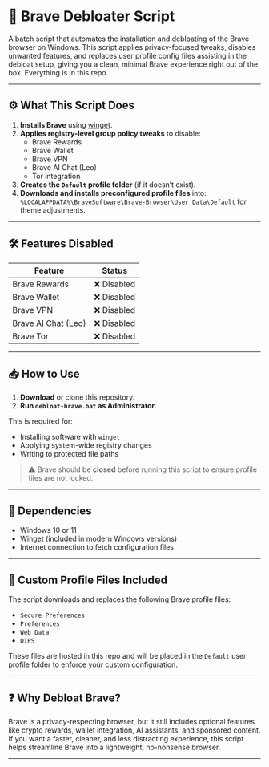 # 🧹 Brave Debloater Script

A batch script that automates the installation and debloating of the Brave browser on Windows. This script applies privacy-focused tweaks, disables unwanted features, and replaces user profile config files assisting in the debloat setup, giving you a clean, minimal Brave experience right out of the box. Everything is in this repo.

---

## ⚙️ What This Script Does

1. **Installs Brave** using [winget](https://learn.microsoft.com/en-us/windows/package-manager/winget/).
2. **Applies registry-level group policy tweaks** to disable:
   - Brave Rewards
   - Brave Wallet
   - Brave VPN
   - Brave AI Chat (Leo)
   - Tor integration
3. **Creates the `Default` profile folder** (if it doesn’t exist).
4. **Downloads and installs preconfigured profile files** into: `%LOCALAPPDATA%\BraveSoftware\Brave-Browser\User Data\Default` for theme adjustments.

---

## 🛠 Features Disabled

| Feature       | Status     |
|---------------|------------|
| Brave Rewards | ❌ Disabled |
| Brave Wallet  | ❌ Disabled |
| Brave VPN     | ❌ Disabled |
| Brave AI Chat (Leo) | ❌ Disabled |
| Brave Tor      | ❌ Disabled |

---

## 📥 How to Use

1. **Download** or clone this repository.
2. **Run `debloat-brave.bat` as Administrator.**

This is required for:
- Installing software with `winget`
- Applying system-wide registry changes
- Writing to protected file paths

> ⚠️ Brave should be **closed** before running this script to ensure profile files are not locked.

---

## 🧾 Dependencies

- Windows 10 or 11
- [Winget](https://learn.microsoft.com/en-us/windows/package-manager/winget/) (included in modern Windows versions)
- Internet connection to fetch configuration files

---

## 📁 Custom Profile Files Included

The script downloads and replaces the following Brave profile files:

- `Secure Preferences`
- `Preferences`
- `Web Data`
- `DIPS`

These files are hosted in this repo and will be placed in the `Default` user profile folder to enforce your custom configuration.

---

## ❓ Why Debloat Brave?

Brave is a privacy-respecting browser, but it still includes optional features like crypto rewards, wallet integration, AI assistants, and sponsored content. If you want a faster, cleaner, and less distracting experience, this script helps streamline Brave into a lightweight, no-nonsense browser.

---

